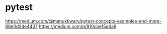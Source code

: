 # pytest

https://medium.com/@manuktiwary/pytest-concepts-examples-and-more-88e0d2de4437
https://medium.com/p/910cbef5a4a9
